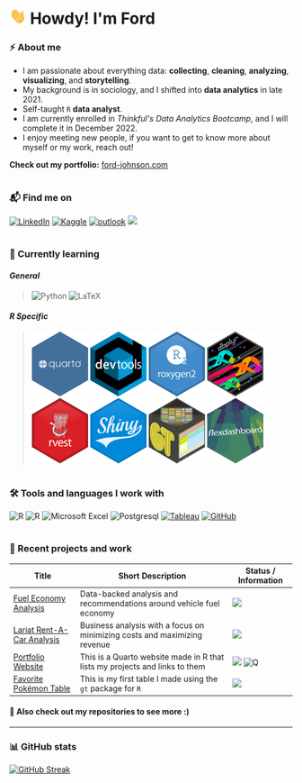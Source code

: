 #  <img src="https://raw.githubusercontent.com/ABSphreak/ABSphreak/master/gifs/Hi.gif" width="30px"> Howdy! I'm Ford

### ⚡ About me
- I am passionate about everything data: **collecting**, **cleaning**, **analyzing**, **visualizing**, and **storytelling**.
- My background is in sociology, and I shifted into **data analytics** in late 2021. 
- Self-taught `R` **data analyst**. 
- I am currently enrolled in *Thinkful's Data Analytics Bootcamp*, and I will complete it in December 2022.
- I enjoy meeting new people, if you want to get to know more about myself or my work, reach out!

**Check out my portfolio:** [ford-johnson.com](https://ford-johnson.com/)
#
### 📬 Find me on
[![LinkedIn](https://img.shields.io/badge/LinkedIn-0077B5?style=for-the-badge&logo=linkedin&logoColor=white)](https://www.linkedin.com/in/bradford-ford-johnson)  [![Kaggle](https://img.shields.io/badge/Kaggle-20BEFF?style=for-the-badge&logo=Kaggle&logoColor=white)](https://www.kaggle.com/bradfordjohnson)  [![outlook](https://img.shields.io/badge/Outlook-0078D4?style=for-the-badge&logo=microsoft-outlook&logoColor=white)](mailto:bradfordljohnson@outlook.com)  [![](https://img.shields.io/badge/orcid-A6CE39?style=for-the-badge&logo=orcid&logoColor=white)](https://orcid.org/0000-0002-5460-9984)
#
### 🌱 Currently learning 
#### *General*  
> ![Python](https://img.shields.io/badge/Python-FFD43B?style=for-the-badge&logo=python&logoColor=blue)  ![LaTeX](https://img.shields.io/badge/LaTeX-47A141?style=for-the-badge&logo=LaTeX&logoColor=white)  

#### *R Specific*  
> <img src="https://github.com/rstudio/hex-stickers/blob/master/thumbs/quarto.png?raw=true" width="100px">  <img src="https://github.com/rstudio/hex-stickers/blob/master/thumbs/devtools.png?raw=true" width="100px">  <img src="https://github.com/rstudio/hex-stickers/blob/master/thumbs/roxygen2.png?raw=true" width="100px"> <img src="https://github.com/rstudio/hex-stickers/blob/master/thumbs/dbplyr.png?raw=true" width="100px">  <img src="https://github.com/rstudio/hex-stickers/blob/master/thumbs/rvest.png?raw=true" width="100px">  <img src="https://github.com/rstudio/hex-stickers/blob/master/thumbs/shiny.png?raw=true" width="100px">  <img src="https://github.com/rstudio/hex-stickers/blob/master/thumbs/gt.png?raw=true" width="100px">  <img src="https://github.com/rstudio/hex-stickers/blob/master/thumbs/flexdashboard.png?raw=true" width="100px">
#
### 🛠️ Tools and languages I work with
![R](https://img.shields.io/badge/R-276DC3?style=for-the-badge&logo=r&logoColor=white)  ![R](https://img.shields.io/badge/RStudio-75AADB?style=for-the-badge&logo=RStudio&logoColor=white)  ![Microsoft Excel](https://img.shields.io/badge/Excel-217346?style=for-the-badge&logo=microsoft-excel&logoColor=white)  ![Postgresql](https://img.shields.io/badge/PostgreSQL-316192?style=for-the-badge&logo=postgresql&logoColor=white)  [![Tableau](	https://img.shields.io/badge/Tableau-E97627?style=for-the-badge&logo=Tableau&logoColor=white)](https://public.tableau.com/app/profile/bradfordjohnson)  [![GitHub](	https://img.shields.io/badge/GitHub-100000?style=for-the-badge&logo=github&logoColor=white)](https://github.com/bradfordjohnson)  
#
### 📝 Recent projects and work 
Title | Short Description | Status / Information
------------- | ------------- | -------------
[Fuel Economy Analysis](https://github.com/bradfordjohnson/fuel-economy) | Data-backed analysis and recommendations around vehicle fuel economy | ![](https://img.shields.io/badge/✅-Complete-limegreen)
[Lariat Rent-A-Car Analysis](https://github.com/bradfordjohnson/lariat-rentals) | Business analysis with a focus on minimizing costs and maximizing revenue | ![](https://img.shields.io/badge/✅-Complete-limegreen)
[Portfolio Website](https://ford-johnson.com/) | This is a Quarto website made in R that lists my projects and links to them |  ![](https://img.shields.io/badge/%E2%8F%B3-Ongoing%20project-orange)  ![Q](https://img.shields.io/badge/%F0%9F%93%96-Quarto-9cf)
[Favorite Pokémon Table](https://github.com/bradfordjohnson/favorite-pokemon-table) | This is my first table I made using the `gt` package for `R` | ![](https://img.shields.io/badge/✅-Complete-limegreen)
####  🔎 Also check out my repositories to see more :)
---
### 📊 GitHub stats
[![GitHub Streak](https://github-readme-streak-stats.herokuapp.com?user=bradfordjohnson&hide_border=true)](https://git.io/streak-stats)
